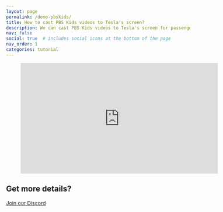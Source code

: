 ```yaml
---
layout: page
permalink: /demo-pbskids/
title: How to cast PBS Kids videos to Tesla's screen?
description: We can cast PBS Kids videos to Tesla's screen for passengers while driving, and we can even manipulate the PBS Kids app on Tesla's touchscreen directly.
nav: false
social: true  # includes social icons at the bottom of the page
nav_order: 1
categories: tutorial
---
```

<!-- blank line -->
<figure class="video-container">
  <iframe width="540" height="303" src="https://www.youtube.com/embed/wNGq7e2PhyE" frameborder="0" allowfullscreen="true"> </iframe>
</figure>
<!-- blank line -->

## Get more details?
<p><a href ="https://discord.gg/Tvbs9uWcN9" target="_blank">Join our Discord</a></p>